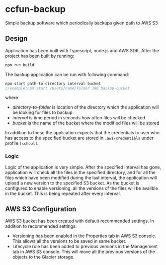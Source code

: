 # ccfun-backup
Simple backup software which periodically backups given path to AWS S3

## Design
Application has been built with Typescript, node.js and AWS SDK. After the project has been built by running:
```ts
npm run build
```
The backup application can be run with following command:
```ts
npm start path-to-directory interval bucket
//example:npm start /Users/name/folder 100 backup-bucket
```
where 
- *directory-to-folder* is location of the directory which the application will be looking for files to backup
- *interval* is time period in seconds how often files will be checked
- *bucket* is the name of the bucket where the modified files will be stored

In addition to these the application expects that the credentials to user who has access to the specified bucket are stored in `.aws/credentials` under profile `[school]`.

### Logic

Logic of the application is very simple. After the specified interval has gone, application will check all the files in the specified directory, and for all the files which have been modified during the last interval, the application will upload a new version to the specified S3 bucket. As the bucket is configured to enable versioning, all the versions of the files will be availble in the bucket. This is being repeated after every interval.

## AWS S3 Configuration
AWS S3 bucket has been created with default recommended settings. In addition to recommended settings:
- Versioning has been enabled in the Properties tab in AWS S3 console. This allows all the versions to be saved in same bucket.
- Lifecycle rule has been added to previous versions in the Management tab in AWS S3 console. This will move all the previous versions of the objects to the Glacier storage.